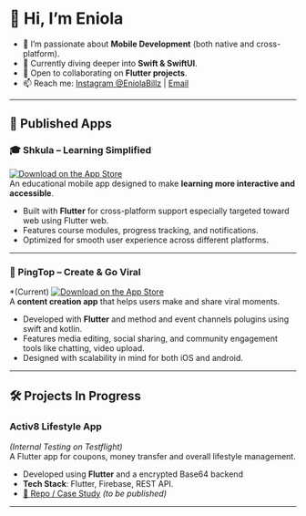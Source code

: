 # 👋 Hi, I’m Eniola

- 👀 I’m passionate about **Mobile Development** (both native and cross-platform).  
- 🌱 Currently diving deeper into **Swift & SwiftUI**.  
- 💞️ Open to collaborating on **Flutter projects**.  
- 📫 Reach me: [Instagram @EniolaBillz](https://instagram.com/EniolaBillz) | [Email](mailto:Eniolaojo701@gmail.com)  

---

## 🚀 Published Apps

### 🎓 Shkula – Learning Simplified  
[![Download on the App Store](https://img.shields.io/badge/App%20Store-Download-blue?logo=apple)](https://apps.apple.com/us/app/shkula/id6711335915)  
An educational mobile app designed to make **learning more interactive and accessible**.  
- Built with **Flutter** for cross-platform support especially targeted toward web using Flutter web.  
- Features course modules, progress tracking, and notifications.  
- Optimized for smooth user experience across different platforms.  

---

### 📸 PingTop – Create & Go Viral  
*(Current)
[![Download on the App Store](https://img.shields.io/badge/App%20Store-Download-blue?logo=apple)](https://apps.apple.com/us/app/pingtop-create-go-viral/id6470659417)  
A **content creation app** that helps users make and share viral moments.  
- Developed with **Flutter** and method and event channels polugins using swift and kotlin.  
- Features media editing, social sharing, and community engagement tools like chatting, video upload.  
- Designed with scalability in mind for both iOS and android.  

---

## 🛠 Projects In Progress

### Activ8 Lifestyle App 
*(Internal Testing on Testflight)*  
A Flutter app for coupons, money transfer and overall lifestyle management.  
- Developed using **Flutter** and a encrypted Base64 backend
- **Tech Stack**: Flutter, Firebase, REST API.  
- [🔗 Repo / Case Study](#) *(to be published)*  

---



